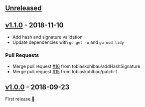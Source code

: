 <a name="unreleased"></a>
## [Unreleased]

<a name="v1.1.0"></a>
## [v1.1.0] - 2018-11-10
- Add hash and signature validation
- Update dependencies with `go get -u` and `go mod tidy`

### Pull Requests
- Merge pull request [#16](https://github.com/rhysd/go-github-selfupdate/issues/16) from tobiaskohlbau/addHashSignature
- Merge pull request [#15](https://github.com/rhysd/go-github-selfupdate/issues/15) from tobiaskohlbau/patch-1


<a name="v1.0.0"></a>
## [v1.0.0] - 2018-09-23

First release :tada:

[Unreleased]: https://github.com/rhysd/go-github-selfupdate/compare/v1.1.0...HEAD
[v1.1.0]: https://github.com/rhysd/go-github-selfupdate/compare/v1.0.0...v1.1.0
[v1.0.0]: https://github.com/rhysd/go-github-selfupdate/compare/example-1.2.4...v1.0.0
